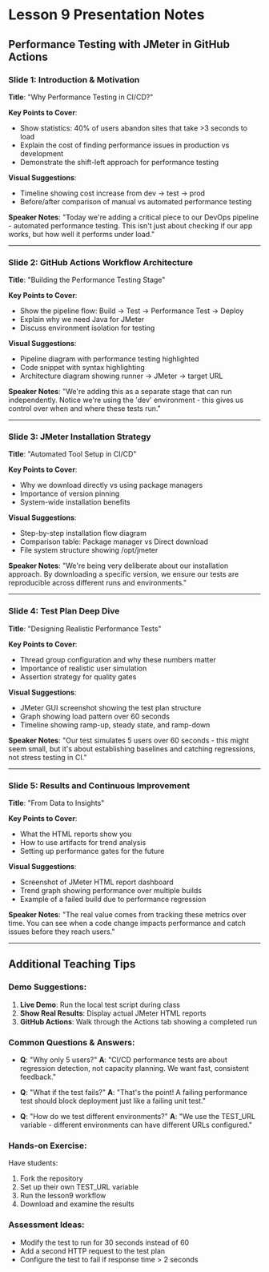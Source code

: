 # Lesson 9 Presentation Notes
## Performance Testing with JMeter in GitHub Actions

### Slide 1: Introduction & Motivation
**Title**: "Why Performance Testing in CI/CD?"

**Key Points to Cover**:
- Show statistics: 40% of users abandon sites that take >3 seconds to load
- Explain the cost of finding performance issues in production vs development
- Demonstrate the shift-left approach for performance testing

**Visual Suggestions**:
- Timeline showing cost increase from dev → test → prod
- Before/after comparison of manual vs automated performance testing

**Speaker Notes**:
"Today we're adding a critical piece to our DevOps pipeline - automated performance testing. This isn't just about checking if our app works, but how well it performs under load."

---

### Slide 2: GitHub Actions Workflow Architecture
**Title**: "Building the Performance Testing Stage"

**Key Points to Cover**:
- Show the pipeline flow: Build → Test → Performance Test → Deploy
- Explain why we need Java for JMeter
- Discuss environment isolation for testing

**Visual Suggestions**:
- Pipeline diagram with performance testing highlighted
- Code snippet with syntax highlighting
- Architecture diagram showing runner → JMeter → target URL

**Speaker Notes**:
"We're adding this as a separate stage that can run independently. Notice we're using the 'dev' environment - this gives us control over when and where these tests run."

---

### Slide 3: JMeter Installation Strategy
**Title**: "Automated Tool Setup in CI/CD"

**Key Points to Cover**:
- Why we download directly vs using package managers
- Importance of version pinning
- System-wide installation benefits

**Visual Suggestions**:
- Step-by-step installation flow diagram
- Comparison table: Package manager vs Direct download
- File system structure showing /opt/jmeter

**Speaker Notes**:
"We're being very deliberate about our installation approach. By downloading a specific version, we ensure our tests are reproducible across different runs and environments."

---

### Slide 4: Test Plan Deep Dive
**Title**: "Designing Realistic Performance Tests"

**Key Points to Cover**:
- Thread group configuration and why these numbers matter
- Importance of realistic user simulation
- Assertion strategy for quality gates

**Visual Suggestions**:
- JMeter GUI screenshot showing the test plan structure
- Graph showing load pattern over 60 seconds
- Timeline showing ramp-up, steady state, and ramp-down

**Speaker Notes**:
"Our test simulates 5 users over 60 seconds - this might seem small, but it's about establishing baselines and catching regressions, not stress testing in CI."

---

### Slide 5: Results and Continuous Improvement
**Title**: "From Data to Insights"

**Key Points to Cover**:
- What the HTML reports show you
- How to use artifacts for trend analysis
- Setting up performance gates for the future

**Visual Suggestions**:
- Screenshot of JMeter HTML report dashboard
- Trend graph showing performance over multiple builds
- Example of a failed build due to performance regression

**Speaker Notes**:
"The real value comes from tracking these metrics over time. You can see when a code change impacts performance and catch issues before they reach users."

---

## Additional Teaching Tips

### Demo Suggestions:
1. **Live Demo**: Run the local test script during class
2. **Show Real Results**: Display actual JMeter HTML reports
3. **GitHub Actions**: Walk through the Actions tab showing a completed run

### Common Questions & Answers:
- **Q**: "Why only 5 users?"
  **A**: "CI/CD performance tests are about regression detection, not capacity planning. We want fast, consistent feedback."

- **Q**: "What if the test fails?"
  **A**: "That's the point! A failing performance test should block deployment just like a failing unit test."

- **Q**: "How do we test different environments?"
  **A**: "We use the TEST_URL variable - different environments can have different URLs configured."

### Hands-on Exercise:
Have students:
1. Fork the repository
2. Set up their own TEST_URL variable
3. Run the lesson9 workflow
4. Download and examine the results

### Assessment Ideas:
- Modify the test to run for 30 seconds instead of 60
- Add a second HTTP request to the test plan
- Configure the test to fail if response time > 2 seconds
